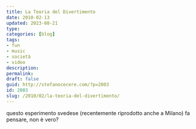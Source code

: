 ```yaml
---
title: La Teoria del Divertimento
date: 2010-02-13
updated: 2023-08-21
type: 
categories: [blog]
tags:
- fun
- music
- società
- video
description: 
permalink: 
draft: false
guid: http://stefanocecere.com/?p=2003
id: 2003
slug: /2010/02/la-teoria-del-divertimento/
---
```


questo esperimento svedese (recentemente riprodotto anche a Milano) fa pensare, non è vero?